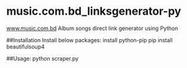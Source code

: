 music.com.bd_linksgenerator-py
==============================

www.music.com.bd Album songs direct link generator using Python

##Installation
Install below packages:
   install python-pip
   pip install beautifulsoup4

##Usage:
  python scraper.py
  
  
